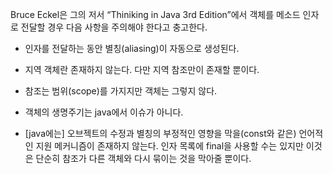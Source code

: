 Bruce Eckel은 그의 저서 “Thiniking in Java 3rd Edition”에서 객체를 메소드 인자로 전달할 경우 다음 사항을 주의해야 한다고 충고한다.

* 인자를 전달하는 동안 별칭\(aliasing\)이 자동으로 생성된다.
* 지역 객체란 존재하지 않는다. 다만 지역 참조만이 존재할 뿐이다.
* 참조는 범위\(scope\)를 가지지만 객체는 그렇지 않다.
* 객체의 생명주기는 java에서 이슈가 아니다.



* \[java에는\] 오브젝트의 수정과 별칭의 부정적인 영향을 막을\(const와 같은\) 언어적인 지원 메커니즘이 존재하지 않는다. 인자 목록에 final을 사용할 수는 있지만 이것은 단순히 참조가 다른 객체와 다시 묶이는 것을 막아줄 뿐이다.



